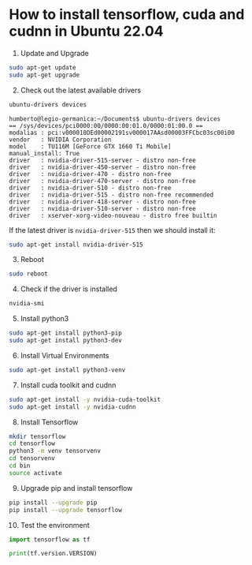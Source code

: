 # How to install tensorflow, cuda and cudnn in Ubuntu 22.04

1. Update and Upgrade

```bash
sudo apt-get update
sudo apt-get upgrade
```

2. Check out the latest available drivers

```bash
ubuntu-drivers devices
```

```
humberto@legio-germanica:~/Documents$ ubuntu-drivers devices
== /sys/devices/pci0000:00/0000:00:01.0/0000:01:00.0 ==
modalias : pci:v000010DEd00002191sv000017AAsd00003FFCbc03sc00i00
vendor   : NVIDIA Corporation
model    : TU116M [GeForce GTX 1660 Ti Mobile]
manual_install: True
driver   : nvidia-driver-515-server - distro non-free
driver   : nvidia-driver-450-server - distro non-free
driver   : nvidia-driver-470 - distro non-free
driver   : nvidia-driver-470-server - distro non-free
driver   : nvidia-driver-510 - distro non-free
driver   : nvidia-driver-515 - distro non-free recommended
driver   : nvidia-driver-418-server - distro non-free
driver   : nvidia-driver-510-server - distro non-free
driver   : xserver-xorg-video-nouveau - distro free builtin
```

If the latest driver is `nvidia-driver-515` then we should install it:

```bash
sudo apt-get install nvidia-driver-515
```

3. Reboot

```bash
sudo reboot
```

4. Check if the driver is installed

```bash
nvidia-smi
```

5. Install python3


```bash
sudo apt-get install python3-pip
sudo apt-get install python3-dev
```

6. Install Virtual Environments

```bash
sudo apt-get install python3-venv
```

7. Install cuda toolkit and cudnn

```bash
sudo apt-get install -y nvidia-cuda-toolkit
sudo apt-get install -y nvidia-cudnn
```

8. Install Tensorflow

```bash
mkdir tensorflow
cd tensorflow
python3 -m venv tensorvenv
cd tensorvenv
cd bin
source activate
```

9. Upgrade pip and install tensorflow

```bash
pip install --upgrade pip
pip install --upgrade tensorflow
```

10. Test the environment

```python
import tensorflow as tf

print(tf.version.VERSION)
```
